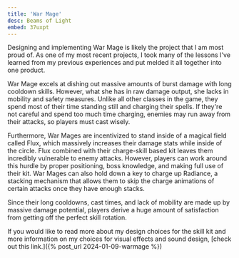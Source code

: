```yaml
---
title: 'War Mage'
desc: Beams of Light
embed: 37uxpt
---
```


Designing and implementing War Mage is likely the project that I am most proud of. As one of my
most recent projects, I took many of the lessons I've learned from my previous experiences and
put melded it all together into one product.

War Mage excels at dishing out massive amounts of burst damage with long cooldown skills.
However, what she has in raw damage output, she lacks in mobility and safety measures. Unlike 
all other classes in the game, they spend most of their time standing still and charging their spells.
If they're not careful and spend too much time charging, enemies may run away from their attacks, so
players must cast wisely.

Furthermore, War Mages are incentivized to stand inside of a magical field called Flux, which massively
increases their damage stats while inside of the circle. Flux combined with their charge-skill
based kit leaves them incredibly vulnerable to enemy attacks. However, players can work around
this hurdle by proper positioning, boss knowledge, and making full use of their kit. War Mages
can also hold down a key to charge up Radiance, a stacking mechanism that allows them to skip
the charge animations of certain attacks once they have enough stacks. 

Since their long cooldowns, cast times, and lack of mobility are made up by massive damage potential,
players derive a huge amount of satisfaction from getting off the perfect skill rotation.

If you would like to read more about my design choices for the skill kit and more information on my
choices for visual effects and sound design, [check out this link.]({% post_url 2024-01-09-warmage %})